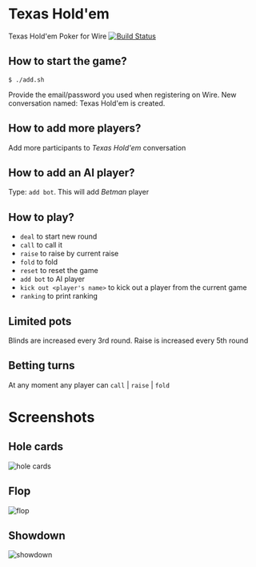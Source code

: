 # Texas Hold'em
Texas Hold'em Poker for Wire 
[![Build Status](https://travis-ci.org/dkovacevic/holdem.svg?branch=master)](https://travis-ci.org/dkovacevic/holdem)

## How to start the game?
```
$ ./add.sh
```
Provide the email/password you used when registering on Wire. New conversation named: Texas Hold'em is created.

## How to add more players?
Add more participants to _Texas Hold'em_ conversation

## How to add an AI player?
Type: `add bot`. This will add _Betman_ player

## How to play?
 - `deal`  to start new round
 - `call`  to call it
 - `raise` to raise by current raise
 - `fold`  to fold
 - `reset` to reset the game
 - `add bot` to AI player
 - `kick out <player's name>` to kick out a player from the current game
 - `ranking` to print ranking

## Limited pots
Blinds are increased every 3rd round. Raise is increased every 5th round

## Betting turns
At any moment any player can `call` | `raise` | `fold`

# Screenshots

## Hole cards
![hole cards](https://i.imgur.com/slNW0Uw.png "Hole cards")

## Flop
![flop](https://i.imgur.com/8JsVMob.png "Flop")

## Showdown
![showdown](https://i.imgur.com/2r4lTq5.png "Showdown")


